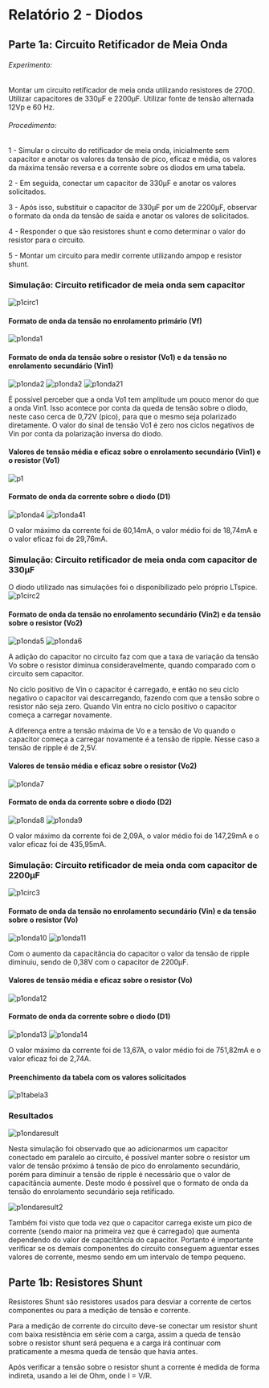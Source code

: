 # Relatório 2 - Diodos

## Parte 1a: Circuito Retificador de Meia Onda

###### Experimento:

Montar um circuito retificador de meia onda utilizando resistores de 270Ω.
Utilizar capacitores de 330μF e 2200μF.
Utilizar fonte de tensão alternada 12Vp e 60 Hz.

###### Procedimento:

1 - Simular o circuito do retificador de meia onda, inicialmente sem capacitor e anotar os valores da tensão de pico, eficaz e média, os valores da máxima tensão reversa e a corrente sobre os diodos em uma tabela.

2 - Em seguida, conectar um capacitor de 330μF e anotar os valores solicitados.

3 - Após isso, substituir o capacitor de 330μF por um de 2200μF, observar o formato da onda da tensão de saída e anotar os valores de solicitados.

4 - Responder o que são resistores shunt e como determinar o valor do resistor para o circuito.

5 - Montar um circuito para medir corrente utilizando ampop e resistor shunt.

### Simulação: Circuito retificador de meia onda sem capacitor

![p1circ1](/resources/images/relat2/p1circ1.jpg)

#### Formato de onda da tensão no enrolamento primário (Vf)

![p1onda1](/resources/images/relat2/p1onda1.jpg)

#### Formato de onda da tensão sobre o resistor (Vo1) e da tensão no enrolamento secundário (Vin1)
![p1onda2](/resources/images/relat2/p1v01.jpg)
![p1onda2](/resources/images/relat2/p1onda2.jpg)
![p1onda21](/resources/images/relat2/p1onda21.jpg)

É possível perceber que a onda Vo1 tem amplitude um pouco menor do que a onda Vin1. Isso acontece por conta da queda de tensão sobre o diodo, neste caso cerca de 0,72V (pico), para que o mesmo seja polarizado diretamente. O valor do sinal de tensão Vo1 é zero nos ciclos negativos de Vin por conta da polarização inversa do diodo.

#### Valores de tensão média e eficaz sobre o enrolamento secundário (Vin1) e o resistor (Vo1)
![p1](/resources/images/relat2/p1media1.jpg)

#### Formato de onda da corrente sobre o diodo (D1)
![p1onda4](/resources/images/relat2/p1corrente1.jpg)
![p1onda41](/resources/images/relat2/p1media2.jpg)

O valor máximo da corrente foi de 60,14mA, o valor médio foi de 18,74mA e o valor eficaz foi de 29,76mA.

### Simulação: Circuito retificador de meia onda com capacitor de 330μF
O diodo utilizado nas simulações foi o disponibilizado pelo próprio LTspice.
![p1circ2](/resources/images/relat2/p1circ2.jpg)

#### Formato de onda da tensão no enrolamento secundário (Vin2) e da tensão sobre o resistor (Vo2)
![p1onda5](/resources/images/relat2/p1onda3.jpg)
![p1onda6](/resources/images/relat2/p1onda4.jpg)

A adição do capacitor no circuito faz com que a taxa de variação da tensão Vo sobre o resistor diminua consideravelmente, quando comparado com o circuito sem capacitor.

No ciclo positivo de Vin o capacitor é carregado, e então no seu ciclo negativo o capacitor vai descarregando, fazendo com que a tensão sobre o resistor não seja zero. Quando Vin entra no ciclo positivo o capacitor começa a carregar novamente.

A diferença entre a tensão máxima de Vo e a tensão de Vo quando o capacitor começa a carregar novamente é a tensão de ripple. Nesse caso a tensão de ripple é de 2,5V.

#### Valores de tensão média e eficaz sobre o resistor (Vo2)
![p1onda7](/resources/images/relat2/p1media3.jpg)

#### Formato de onda da corrente sobre o diodo (D2)
![p1onda8](/resources/images/relat2/p1onda5.jpg)
![p1onda9](/resources/images/relat2/p1media4.jpg)

O valor máximo da corrente foi de 2,09A, o valor médio foi de 147,29mA e o valor eficaz foi de 435,95mA.

### Simulação: Circuito retificador de meia onda com capacitor de 2200μF
![p1circ3](/resources/images/relat2/p1circ3.jpg)

#### Formato de onda da tensão no enrolamento secundário (Vin) e da tensão sobre o resistor (Vo)
![p1onda10](/resources/images/relat2/p1onda6.jpg)
![p1onda11](/resources/images/relat2/p1onda7.jpg)

Com o aumento da capacitância do capacitor o valor da tensão de ripple diminuiu, sendo de 0,38V com o capacitor de 2200μF.

#### Valores de tensão média e eficaz sobre o resistor (Vo)
![p1onda12](/resources/images/relat2/p1media5.jpg)

#### Formato de onda da corrente sobre o diodo (D1)
![p1onda13](/resources/images/relat2/p1onda8.jpg)
![p1onda14](/resources/images/relat2/p1media6.jpg)

O valor máximo da corrente foi de 13,67A, o valor médio foi de 751,82mA e o valor eficaz foi de 2,74A.

#### Preenchimento da tabela com os valores solicitados
![p1tabela3](/resources/images/relat2/p1tabela.jpg)

### Resultados
![p1ondaresult](/resources/images/relat2/p1result1.jpg)

Nesta simulação foi observado que ao adicionarmos um capacitor conectado em paralelo ao circuito, é possível manter sobre o resistor um valor de tensão próximo á tensão de pico do enrolamento secundário, porém para diminuir a tensão de ripple é necessário que o valor de capacitância aumente. Deste modo é possível que o formato de onda da tensão do enrolamento secundário seja retificado.

![p1ondaresult2](/resources/images/relat2/p1result2.jpg)

Também foi visto que toda vez que o capacitor carrega existe um pico de corrente (sendo maior na primeira vez que é carregado) que aumenta dependendo do valor de capacitância do capacitor. Portanto é importante verificar se os demais componentes do circuito conseguem aguentar esses valores de corrente, mesmo sendo em um intervalo de tempo pequeno.

## Parte 1b:  Resistores Shunt
Resistores Shunt são resistores usados para desviar a corrente de certos componentes ou para a medição de tensão e corrente.

Para a medição de corrente do circuito deve-se conectar um resistor shunt com baixa resistência em série com a carga, assim a queda de tensão sobre o resistor shunt será pequena e a carga irá continuar com praticamente a mesma queda de tensão que havia antes.

Após verificar a tensão sobre o resistor shunt a corrente é medida de forma indireta, usando a lei de Ohm, onde I = V/R.
